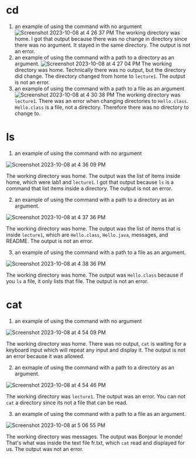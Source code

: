 # cd
1. an example of using the command with no argument
![Screenshot 2023-10-08 at 4 26 37 PM](https://github.com/SamH314/cse15l-lab-reports/assets/146782614/75bb0ff5-8c71-4124-a93a-975c1f0f20c6)
The working directory was home. I got that output because there was no change in directory since there was no argument. It stayed in the same directory. The output is not an error.
2. an example of using the command with a path to a directory as an argument.
![Screenshot 2023-10-08 at 4 27 04 PM](https://github.com/SamH314/cse15l-lab-reports/assets/146782614/da5b3aec-1716-405d-bd3e-9ff6c617a816)
The working directory was home. Technically there was no output, but the directory did change. The directory changed from home to `lecture1`. The output is not an error.
3. an example of using the command with a path to a file as an argument
![Screenshot 2023-10-08 at 4 30 38 PM](https://github.com/SamH314/cse15l-lab-reports/assets/146782614/276774cc-6a5b-4529-80cd-be6245a06c47)
The working directory was `lecture1`. There was an error when changing directories to `Hello.class`. `Hello.class` is a file, not a directory. Therefore there was no directory to change to.
# ls
1. an example of using the command with no argument

![Screenshot 2023-10-08 at 4 36 09 PM](https://github.com/SamH314/cse15l-lab-reports/assets/146782614/977bcc49-d170-49af-b08e-2c93b3b57a7f)

The working directory was home. The output was the list of items inside home, which were lab1 and `lecture1`. I got that output because `ls` is a command that list items inside a directory. The output is not an error.

2. an example of using the command with a path to a directory as an argument.

![Screenshot 2023-10-08 at 4 37 36 PM](https://github.com/SamH314/cse15l-lab-reports/assets/146782614/c52a15cd-b42a-4c5d-b4ca-b43c2a98829f)

The working directory was home. The output was the list of items that is inside `lecture1`, which are `Hello.class`, `Hello.java`, messages, and README. The output is not an error.

3. an example of using the command with a path to a file as an argument.

![Screenshot 2023-10-08 at 4 38 36 PM](https://github.com/SamH314/cse15l-lab-reports/assets/146782614/ded9c2b6-f67a-4c8b-9516-e928f5863528)

The working directory was home. The output was `Hello.class` because if you `ls` a file, it only lists that file. The output is not an error. 

# cat
1. an example of using the command with no argument

![Screenshot 2023-10-08 at 4 54 09 PM](https://github.com/SamH314/cse15l-lab-reports/assets/146782614/a07003f3-0649-463c-8e84-b493972d33ed)

The working directory was home. There was no output, `cat` is waiting for a keyboard input which will repeat any input and display it. The output is not an error because it was allowed.

2. an exmaple of using the command with a path to a directory as an argument.

![Screenshot 2023-10-08 at 4 54 46 PM](https://github.com/SamH314/cse15l-lab-reports/assets/146782614/51763071-21a3-420a-bf10-43b13e51866e)

The working directory was `lecture1`. The output was an error. You can not `cat` a directory since its not a file that can be read. 

3. an example of using the command with a path to a file as an argument.

![Screenshot 2023-10-08 at 5 06 55 PM](https://github.com/SamH314/cse15l-lab-reports/assets/146782614/ec8c08a8-3139-418c-b5e8-c2e7fb874c57)

The working directory was messages. The output was Bonjour le monde! That's what was inside the text file fr.txt, which `cat` read and displayed for us. The output was not an error.

